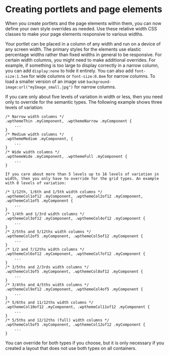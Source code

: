 # Creating portlets and page elements

When you create portlets and the page elements within them, you can now define your own style overrides as needed. Use these relative width CSS classes to make your page elements responsive to various widths.

Your portlet can be placed in a column of any width and run on a device of any screen width. The primary styles for the elements use elastic percentage widths rather than fixed widths in general to be responsive. For certain width columns, you might need to make additional overrides. For example, if something is too large to display correctly in a narrow column, you can add `display:none` to hide it entirely. You can also add `font-size:1.5em` for wide columns or `font-size:0.8em` for narrow columns. To load a smaller version of an image use `background-image:url("myImage_small.jpg")` for narrow columns.

If you care only about five levels of variation in width or less, then you need only to override for the semantic types. The following example shows three levels of variation:

```
/* Narrow width columns */
.wpthemeThin .myComponent, .wpthemeNarrow .myComponent {
    ...
}
/* Medium width columns */
.wpthemeMedium .myComponent, {
    ...
}
/* Wide width columns */
.wpthemeWide .myComponent, .wpthemeFull .myComponent {
    ...
}

If you care about more than 5 levels up to 16 levels of variation in width, then you only have to override for the grid types. An example with 8 levels of variation:

/* 1/12th, 1/6th and 1/5th width columns */
.wpthemeCol1of12 .myComponent, .wpthemeCol2of12 .myComponent, .wpthemeCol1of5 .myComponent {
    ...
}
/* 1/4th and 1/3rd width columns */
.wpthemeCol3of12 .myComponent, .wpthemeCol4of12 .myComponent {
    ...
}
/* 2/5ths and 5/12ths width columns */
.wpthemeCol2of5 .myComponent, .wpthemeCol5of12 .myComponent {
    ...
}
/* 1/2 and 7/12ths width columns */
.wpthemeCol6of12 .myComponent, .wpthemeCol7of12 .myComponent {
    ...
}
/* 3/5ths and 2/3rds width columns */
.wpthemeCol3of5 .myComponent, .wpthemeCol8of12 .myComponent {
    ...
}
/* 3/4ths and 4/5ths width columns */
.wpthemeCol9of12 .myComponent, .wpthemeCol4of5 .myComponent {
    ...
}
/* 5/6ths and 11/12ths width columns */
.wpthemeCol10of12 .myComponent, .wpthemeCol11of12 .myComponent {
    ...
}
/* 5/5ths and 12/12ths (full) width columns */
.wpthemeCol5of5 .myComponent, .wpthemeCol12of12 .myComponent {
    ...
}
```

You can override for both types if you choose, but it is only necessary if you created a layout that does not use both types on all containers.

